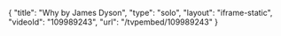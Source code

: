 {
    "title": "Why by James Dyson",
    "type": "solo",
    "layout": "iframe-static",
    "videoId": "109989243",
    "url": "\/tvpembed\/109989243"
}